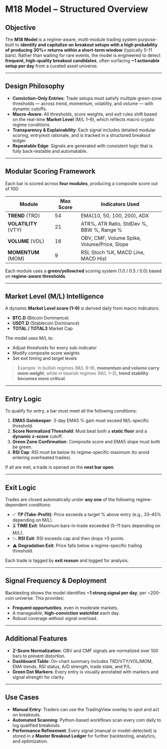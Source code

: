 # M18 Model – Structured Overview

## Objective
The **M18 Model** is a regime-aware, multi-module trading system purpose-built to **identify and capitalize on breakout setups with a high probability of producing 30%+ returns within a short-term window** (typically 5–11 bars). Rather than waiting for rare events, the model is engineered to detect **frequent, high-quality breakout candidates**, often surfacing **~1 actionable setup per day** from a curated asset universe.

---

## Design Philosophy
- **Conviction-Only Entries**: Trade setups must satisfy multiple green-zone thresholds — across trend, momentum, volatility, and volume — with dynamic cutoffs.
- **Macro-Aware**: All thresholds, score weights, and exit rules shift based on the real-time **Market Level** (M/L 1–9), which reflects macro crypto regime conditions.
- **Transparency & Explainability**: Each signal includes detailed modular scoring, entry/exit rationale, and is tracked in a structured breakout ledger.
- **Repeatable Edge**: Signals are generated with consistent logic that is fully back-testable and automatable.

---

## Modular Scoring Framework
Each bar is scored across **four modules**, producing a composite score out of 100:

| Module         | Max Score | Indicators Used                                |
|----------------|-----------|------------------------------------------------|
| **TREND** (TRD) | 54        | EMA(10, 50, 100, 200), ADX                     |
| **VOLATILITY** (VTY) | 21  | ATR%, ATR Ratio, StdDev %, BBW %, Range %     |
| **VOLUME** (VOL) | 16      | OBV, CMF, Volume Spike, Volume/Price, Slope    |
| **MOMENTUM** (MOM) | 9     | RSI, Stoch %K, MACD Line, MACD Hist            |

Each module uses a **green/yellow/red** scoring system (1.0 / 0.5 / 0.0) based on **regime-aware thresholds**.

---

## Market Level (M/L) Intelligence
A dynamic **Market Level score (1–9)** is derived daily from macro indicators:
- **BTC.D** (Bitcoin Dominance)
- **USDT.D** (Stablecoin Dominance)
- **TOTAL / TOTAL3** Market Cap

The model uses M/L to:
- Adjust thresholds for every sub-indicator
- Modify composite score weights
- Set exit timing and target levels

> Example: In bullish regimes (M/L 8–9), **momentum and volume carry more weight**, while in bearish regimes (M/L 1–3), **trend stability becomes more critical**.

---

## Entry Logic
To qualify for entry, a bar must meet all the following conditions:
1. **EMA5 Gatekeeper**: 3-day EMA5 % gain must exceed M/L-specific threshold.
2. **Score Normalized Threshold**: Must beat both a **static floor** and a **dynamic z-score** cutoff.
3. **Green Zone Confirmation**: Composite score and EMA5 slope must both be green.
4. **RSI Cap**: RSI must be below its regime-specific maximum (to avoid entering overheated trades).

If all are met, a trade is opened on the **next bar open**.

---

## Exit Logic
Trades are closed automatically under **any one** of the following regime-dependent conditions:
- ✅ **TP (Take-Profit)**: Price exceeds a target % above entry (e.g., 33–45% depending on M/L).
- ⏳ **TIME Exit**: Maximum bars-in-trade exceeded (5–11 bars depending on M/L).
- 📉 **RSI Exit**: RSI exceeds cap and then drops >5 points.
- ⚠️ **Degradation Exit**: Price falls below a regime-specific trailing threshold.

Each trade is tagged by **exit reason** and logged for analysis.

---

## Signal Frequency & Deployment
Backtesting shows the model identifies **~1 strong signal per day**, per ~200-coin universe. This provides:
- **Frequent opportunities**, even in moderate markets.
- A manageable, **high-conviction watchlist** each day.
- Robust coverage without signal overload.

---

## Additional Features
- **Z-Score Normalization**: OBV and CMF signals are normalized over 100 bars to prevent distortion.
- **Dashboard Table**: On-chart summary includes TRD/VTY/VOL/MOM, EMA trends, RSI status, A/D strength, trade state, and P/L.
- **Green Dot Markers**: Every entry is visually annotated with markers and signal strength for clarity.

---

## Use Cases
- **Manual Entry**: Traders can use the TradingView overlay to spot and act on breakouts.
- **Automated Scanning**: Python-based workflows scan every coin daily to log qualified breakouts.
- **Performance Refinement**: Every signal (manual or model-detected) is stored in a **Master Breakout Ledger** for further backtesting, analytics, and optimization.

